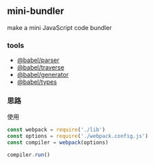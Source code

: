 ## mini-bundler

make a mini JavaScript code bundler

### tools

* [@babel/parser](https://github.com/jamiebuilds/babel-handbook/blob/master/translations/en/plugin-handbook.md#babel-parser)
* [@babel/traverse](https://github.com/jamiebuilds/babel-handbook/blob/master/translations/en/plugin-handbook.md#toc-babel-traverse)
* [@babel/generator](https://github.com/jamiebuilds/babel-handbook/blob/master/translations/en/plugin-handbook.md#babel-generator)
* [@babel/types](https://github.com/jamiebuilds/babel-handbook/blob/master/translations/en/plugin-handbook.md#toc-babel-types)

### 思路

使用

```javascript
const webpack = require('./lib')
const options = require('./webpack.config.js')
const compiler = webpack(options)

compiler.run()
```
